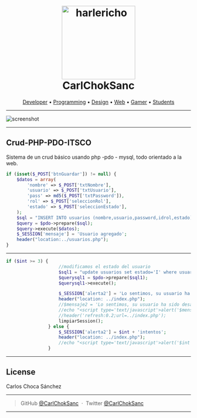 <h1 align="center">
  <br>
  <a href="https://twitter.com/CarlChokSanc"><img src="https://pbs.twimg.com/profile_images/1249514034992492546/taRVsUFG_400x400.jpg" alt="harlericho" width="200"></a>
  <br>
 CarlChokSanc
  <br>
</h1>
<p align="center">
  <a href="#key-features">Developer</a> •
  <a href="#how-to-use">Programming</a> •
  <a href="#download">Design</a> •
  <a href="#credits">Web</a> •
  <a href="#related">Gamer</a> •
  <a href="#license">Students</a>
</p>

 ---


![screenshot](https://pbs.twimg.com/media/EXs0FIEWkAArlMZ.jpg)

---

## Crud-PHP-PDO-ITSCO

Sistema de un crud básico usando php -pdo - mysql, todo orientado a la web.

```php
if (isset($_POST['btnGuardar']) != null) {
    $datos = array(
        'nombre' => $_POST['txtNombre'],
        'usuario' => $_POST['txtUsuario'],
        'pass' => md5($_POST['txtPassword']),
        'rol' => $_POST['seleccionRol'],
        'estado' => $_POST['seleccionEstado'],
    );
    $sql = "INSERT INTO usuarios (nombre,usuario,password,idrol,estado) value(:nombre,:usuario,:pass,:rol,:estado)";
    $query = $pdo->prepare($sql);
    $query->execute($datos);
    $_SESSION['mensaje'] = 'Usuario agregado';
    header("location:../usuarios.php");
}
```
---
```php
if ($int >= 3) {
                    //modificamos el estado del usuario
                    $sql1 = "update usuarios set estado='I' where usuario='$user'";
                    $querysql1 = $pdo->prepare($sql1);
                    $querysql1->execute();

                    $_SESSION['alerta2'] = 'Lo sentimos, su usuario ha sido desactivado';
                    header("location: ../index.php");
                    //$mensaje2 = 'Lo sentimos, su usuario ha sido desactivado';
                    //echo "<script type='text/javascript'>alert('$mensaje2');</script>";
                    //header('refresh:0.2;url=../index.php');
                    limpiarSession();
                } else {
                    $_SESSION['alerta2'] = $int + 'intentos';
                    header("location: ../index.php");
                    //echo "<script type='text/javascript'>alert('$int intento');window.location= '../index.php'</script>";
                }
```
---
## License
Carlos Choca Sánchez

---

>
> GitHub [@CarlChokSanc](https://github.com/harlericho) &nbsp;&middot;&nbsp;
> Twitter [@CarlChokSanc](https://twitter.com/CarlChokSanc)
---
